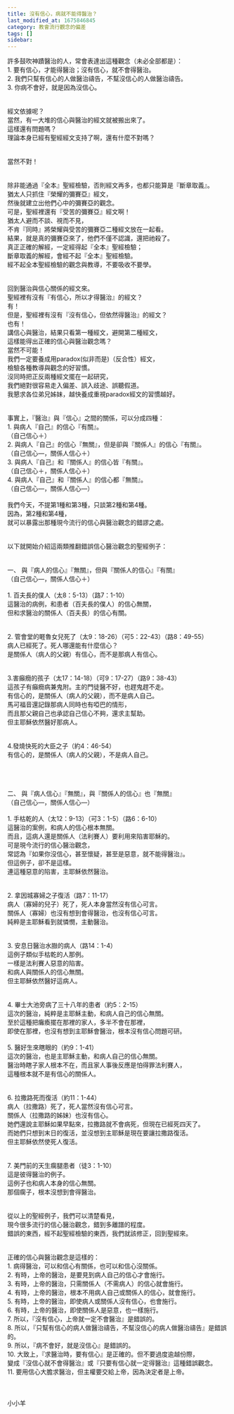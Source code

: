 ```yaml
---
title: 沒有信心，病就不能得醫治？
last_modified_at: 1675846845
category: 教會流行觀念的偏差
tags: []
sidebar: 
---
```


  <div>許多鼓吹神蹟醫治的人，常會表達出這種觀念（未必全部都是）：</div>

<div>1. 要有信心，才能得醫治；沒有信心，就不會得醫治。</div>

<div>2. 我們只幫有信心的人做醫治禱告，不幫沒信心的人做醫治禱告。</div>

<div>3. 你病不會好，就是因為沒信心。</div>

<div>&nbsp;</div>

<div>&nbsp;</div>

<div>經文依據呢？</div>

<div>當然，有一大堆的信心與醫治的經文就被搬出來了。</div>

<div>這樣還有問題嗎？</div>

<div>理論本身已經有聖經經文支持了啊，還有什麼不對嗎？</div>

<div>&nbsp;</div>

<div>&nbsp;</div>

<div>當然不對！</div>

<div>&nbsp;</div>

<div>&nbsp;</div>

<div>除非能通過『全本』聖經檢驗，否則經文再多，也都只能算是『斷章取義』。</div>

<div>猶太人只抓住『榮耀的彌賽亞』經文，</div>

<div>然後就建立出他們心中的彌賽亞的觀念。</div>

<div>可是，聖經裡還有『受苦的彌賽亞』經文啊！</div>

<div>猶太人避而不談、視而不見，</div>

<div>不肯『同時』將榮耀與受苦的彌賽亞二種經文放在一起看。</div>

<div>結果，就是真的彌賽亞來了，他們不僅不認識，還把祂殺了。</div>

<div>真正正確的解經，一定經得起『全本』聖經檢驗；</div>

<div>斷章取義的解經，會經不起『全本』聖經檢驗。</div>

<div>經不起全本聖經檢驗的觀念與教導，不要吸收不要學。</div>

<div>&nbsp;</div>

<div>&nbsp;</div>

<div>回到醫治與信心關係的經文來。</div>

<div>聖經裡有沒有『有信心，所以才得醫治』的經文？</div>

<div>有！</div>

<div>但是，聖經裡有沒有『沒有信心，但依然得醫治』的經文？</div>

<div>也有！</div>

<div>講信心與醫治，結果只看第一種經文，避開第二種經文，</div>

<div>這樣能得出正確的信心與醫治觀念嗎？</div>

<div>當然不可能！</div>

<div>我們一定要養成用paradox(似非而是)（反合性）經文，</div>

<div>檢驗各種教導與觀念的好習慣。</div>

<div>沒同時把正反兩種經文擺在一起研究，</div>

<div>我們絕對很容易走入偏差、誤入歧途、誤聽假道。</div>

<div>我懇求各位弟兄姊妹，越快養成重視paradox經文的習慣越好。</div>

<div>&nbsp;</div>

<div>&nbsp;</div>

<div>事實上，『醫治』與『信心』之間的關係，可以分成四種：</div>

<div>1.<span style="white-space:pre"> </span>與病人『自己』的信心『有關』。</div>

<div>（自己信心＋）</div>

<div>2.<span style="white-space:pre"> </span>與病人『自己』的信心『無關』，但是卻與『關係人』的信心『有關』。</div>

<div>（自己信心—，關係人信心＋）</div>

<div>3.<span style="white-space:pre"> </span>與病人『自己』和『關係人』的信心皆『有關』。</div>

<div>（自己信心＋，關係人信心＋）</div>

<div>4.<span style="white-space:pre"> </span>與病人『自己』和『關係人』的信心都『無關』。</div>

<div>（自己信心—，關係人信心—）</div>

<div>&nbsp;</div>

<div>我們今天，不提第1種和第3種，只談第2種和第4種。</div>

<div>因為，第2種和第4種，</div>

<div>就可以暴露出那種現今流行的信心與醫治觀念的錯謬之處。</div>

<div>&nbsp;</div>

<div>&nbsp;</div>

<div>以下就開始介紹這兩類推翻錯誤信心醫治觀念的聖經例子：</div>

<div>&nbsp;</div>

<div>&nbsp;</div>

<div>一、<span style="white-space:pre"> </span>與『病人的信心』『無關』，但與『關係人的信心』『有關』</div>

<div>（自己信心—，關係人信心＋）</div>

<div>&nbsp;</div>

<div>1. 百夫長的僕人（太8：5-13）（路7：1-10）</div>

<div>這醫治的病例，和患者（百夫長的僕人）的信心無關，</div>

<div>但和求醫治的關係人（百夫長）的信心有關。</div>

<div>&nbsp;</div>

<div>&nbsp;</div>

<div>2. 管會堂的睚魯女兒死了（太9：18-26）（可5：22-43）（路8：49-55）</div>

<div>病人已經死了。死人哪還能有什麼信心？</div>

<div>是關係人（病人的父親）有信心，而不是那病人有信心。</div>

<div>&nbsp;</div>

<div>&nbsp;</div>

<div>3.害癲癇的孩子（太17：14-18）（可9：17-27）（路9：38-43）</div>

<div>這孩子有癲癇病兼鬼附。主的門徒醫不好，也趕鬼趕不走。</div>

<div>有信心的，是關係人（病人的父親），而不是病人自己。</div>

<div>馬可福音還記錄那病人同時也有啞巴的情形，</div>

<div>而且那父親自己也承認自己信心不夠，還求主幫助。</div>

<div>但主耶穌依然醫好那病人。</div>

<div>&nbsp;</div>

<div>&nbsp;</div>

<div>4.發燒快死的大臣之子（約4：46-54）</div>

<div>有信心的，是關係人（病人的父親），不是病人自己。</div>

<div>&nbsp;</div>

<div>&nbsp;</div>

<div>&nbsp;</div>

<div>&nbsp;</div>

<div>二、<span style="white-space:pre"> </span>與『病人信心』『無關』，與『關係人的信心』也『無關』</div>

<div>（自己信心—，關係人信心—）</div>

<div>&nbsp;</div>

<div>1. 手枯乾的人（太12：9-13）（可3：1-5）（路6：6-10）</div>

<div>這醫治的案例，和病人的信心根本無關。</div>

<div>而且，這病人還是關係人（法利賽人）要利用來陷害耶穌的。</div>

<div>可是現今流行的信心醫治觀念，</div>

<div>常認為『如果你沒信心，甚至懷疑，甚至是惡意，就不能得醫治』。</div>

<div>但這例子，卻不是這樣。</div>

<div>連這種惡意的陷害，主耶穌依然醫治。</div>

<div>&nbsp;</div>

<div>&nbsp;</div>

<div>2. 拿因城寡婦之子復活（路7：11-17）</div>

<div>病人（寡婦的兒子）死了，死人本身當然沒有信心可言。</div>

<div>關係人（寡婦）也沒有想到會得醫治，也沒有信心可言。</div>

<div>純粹是主耶穌看到就憐憫，主動醫治。</div>

<div>&nbsp;</div>

<div>&nbsp;</div>

<div>3. 安息日醫治水臌的病人（路14：1-4）</div>

<div>這例子類似手枯乾的人那例。</div>

<div>一樣是法利賽人惡意的陷害。</div>

<div>和病人與關係人的信心無關。</div>

<div>但主耶穌依然醫好這病人。</div>

<div>&nbsp;</div>

<div>&nbsp;</div>

<div>4. 畢士大池旁病了三十八年的患者（約5：2-15）</div>

<div>這次的醫治，純粹是主耶穌主動，和病人自己的信心無關。</div>

<div>至於這種把癱瘓擺在那裡的家人，多半不會在那裡，</div>

<div>即使在那裡，也沒有想到主耶穌會醫治，根本沒有信心問題可研。</div>

<div>&nbsp;</div>

<div>5. 醫好生來瞎眼的（約9：1-41）</div>

<div>這次的醫治，也是主耶穌主動，和病人自己的信心無關。</div>

<div>醫治時瞎子家人根本不在，而且家人事後反應是怕得罪法利賽人，</div>

<div>這種根本就不是有信心的關係人。</div>

<div>&nbsp;</div>

<div>&nbsp;</div>

<div>6. 拉撒路死而復活（約11：1-44）</div>

<div>病人（拉撒路）死了，死人當然沒有信心可言。</div>

<div>關係人（拉撒路的姊妹）也沒有信心。</div>

<div>她們還說主耶穌如果早點來，拉撒路就不會病死，但現在已經死四天了。</div>

<div>而她們只想到末日的復活，並沒想到主耶穌是現在要讓拉撒路復活。</div>

<div>但主耶穌依然使死人復活。</div>

<div>&nbsp;</div>

<div>&nbsp;</div>

<div>7. 美門前的天生瘸腿患者（徒3：1-10）</div>

<div>這是彼得醫治的例子。</div>

<div>這例子也和病人本身的信心無關。</div>

<div>那個瘸子，根本沒想到會得醫治。</div>

<div>&nbsp;</div>

<div>&nbsp;</div>

<div>從以上的聖經例子，我們可以清楚看見，</div>

<div>現今很多流行的信心醫治觀念，錯到多離譜的程度。</div>

<div>錯誤的東西，經不起聖經檢驗的東西，我們就該修正，回到聖經來。</div>

<div>&nbsp;</div>

<div>&nbsp;</div>

<div>正確的信心與醫治觀念是這樣的：</div>

<div>1. 病得醫治，可以和信心有關係，也可以和信心沒關係。</div>

<div>2. 有時，上帝的醫治，是要見到病人自己的信心才會施行。</div>

<div>3. 有時，上帝的醫治，只需關係人（不需病人）的信心就會施行。</div>

<div>4. 有時，上帝的醫治，根本不用病人自己或關係人的信心，就會施行。</div>

<div>5. 有時，上帝的醫治，即使病人或關係人沒有信心，也會施行。</div>

<div>6. 有時，上帝的醫治，即使關係人是惡意，也一樣施行。</div>

<div>7. 所以，『沒有信心，上帝就一定不會醫治』是錯誤的。</div>

<div>8. 所以，『只幫有信心的病人做醫治禱告，不幫沒信心的病人做醫治禱告』是錯誤的。</div>

<div>9. 所以，『病不會好，就是沒信心』是錯誤的。</div>

<div>10. 大致上，『求醫治時，要有信心』是正確的。但不要過度逾越份際，</div>

<div>變成『沒信心就不會得醫治』或『只要有信心就一定得醫治』這種錯誤觀念。</div>

<div>11. 要用信心大膽求醫治，但主權要交給上帝，因為決定者是上帝。</div>

<div>&nbsp;</div>

<div>&nbsp;</div>

<div>&nbsp;</div>

<div>小小羊</div>

<div>&nbsp;</div>

<p>&nbsp;</p>

<p>&nbsp;</p>
